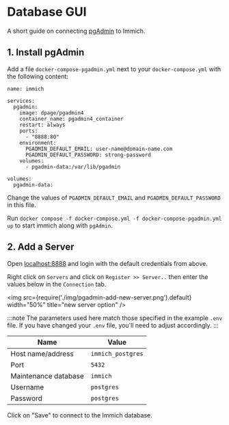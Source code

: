# Database GUI

A short guide on connecting [pgAdmin](https://www.pgadmin.org/) to Immich.

## 1. Install pgAdmin

Add a file `docker-compose-pgadmin.yml` next to your `docker-compose.yml` with the following content:

```
name: immich

services:
  pgadmin:
    image: dpage/pgadmin4
    container_name: pgadmin4_container
    restart: always
    ports:
      - "8888:80"
    environment:
      PGADMIN_DEFAULT_EMAIL: user-name@domain-name.com
      PGADMIN_DEFAULT_PASSWORD: strong-password
    volumes:
      - pgadmin-data:/var/lib/pgadmin

volumes:
  pgadmin-data:
```

Change the values of `PGADMIN_DEFAULT_EMAIL` and `PGADMIN_DEFAULT_PASSWORD` in this file.

Run `docker compose -f docker-compose.yml -f docker-compose-pgadmin.yml up` to start immich along with `pgAdmin`.

## 2. Add a Server

Open [localhost:8888](http://localhost:8888) and login with the default credentials from above.

Right click on `Servers` and click on `Register >> Server..` then enter the values below in the `Connection` tab.

<img src={require('./img/pgadmin-add-new-server.png').default} width="50%" title="new server option" />

:::note
The parameters used here match those specified in the example `.env` file. If you have changed your `.env` file, you'll need to adjust accordingly.
:::

| Name                 | Value             |
| -------------------- | ----------------- |
| Host name/address    | `immich_postgres` |
| Port                 | `5432`            |
| Maintenance database | `immich`          |
| Username             | `postgres`        |
| Password             | `postgres`        |

Click on "Save" to connect to the Immich database.
